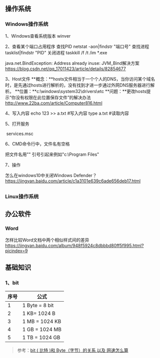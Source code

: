 ## 操作系统

### Windows操作系统

1、Windows查看系统版本  winver

2、查看某个端口占用程序
查找PID netstat -aon|findstr "端口号"
查找进程 tasklist|findstr "PID"
关闭进程 taskkill /f /t /im *.exe

java.net.BindException: Address already inuse: JVM_Bind解决方案
https://blog.csdn.net/qq_17011423/article/details/82854677



3、Host文件
**概念：**hosts文件相当于一个个人的DNS，当你访问某个域名时，是先通过hosts进行解析的，没有找到才进一步通过外网DNS服务器进行解析。
**位置：**c:\windows\system32\drivers\etc
**问题：**更改hosts提示“你没有权限在此位置保存文件”的解决办法
http://www.22ba.com/article/Computer816.html

4、写入内容
echo 123 >> a.txt 	#写入内容
type a.txt			      #读取内容

5、打开服务

​	services.msc

6、CMD命令行中，文件名有空格

把文件名用"" 引号引起来例如"c:\Program Files"

7、操作

怎么在windows10中关闭Windows Defender？
https://jingyan.baidu.com/article/c1a3101e639c6ade656deb17.html



## 





### Linux操作系统



## 办公软件

### Word

怎样比较Word文档中两个相似样式间的差异
https://jingyan.baidu.com/album/948f5924c8dbbbd80ff5f995.html?picindex=9





## 基础知识

### 1、bit

| 序号   | 公式             |
| ---- | -------------- |
| 1    | 1 Byte = 8 bit |
| 2    | 1 KB= 1024 B   |
| 3    | 1 MB = 1024 KB |
| 4    | 1 GB = 1024 MB |
| 5    | 1 TB = 1024 GB |

> 参考：[bit ( 比特 )和 Byte（字节）的关系 以及 网速怎么算](https://www.cnblogs.com/afei-qwerty/p/6667110.html)

